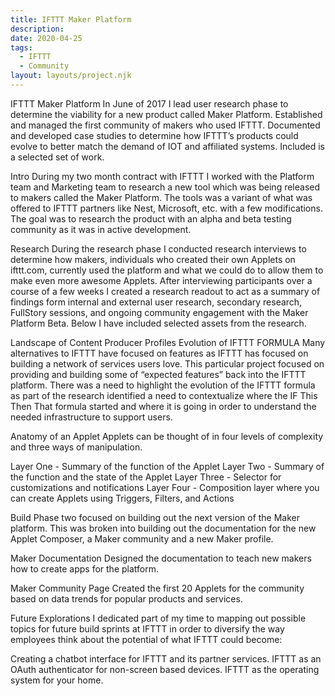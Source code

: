 ```yaml
---
title: IFTTT Maker Platform
description:
date: 2020-04-25
tags:
  - IFTTT
  - Community
layout: layouts/project.njk
---
```


IFTTT Maker Platform
In June of 2017 I lead user research phase to determine the viability for a new product called Maker Platform. Established and managed the first community of makers who used IFTTT. Documented and developed case studies to determine how IFTTT’s products could evolve to better match the demand of IOT and affiliated systems. Included is a selected set of work.

Intro
During my two month contract with IFTTT I worked with the Platform team and Marketing team to research a new tool which was being released to makers called the Maker Platform. The tools was a variant of what was offered to IFTTT partners like Nest, Microsoft, etc. with a few modifications. The goal was to research the product with an alpha and beta testing community as it was in active development.

Research
During the research phase I conducted research interviews to determine how makers, individuals who created their own Applets on ifttt.com, currently used the platform and what we could do to allow them to make even more awesome Applets. After interviewing participants over a course of a few weeks I created a research readout to act as a summary of findings form internal and external user research, secondary research, FullStory sessions, and ongoing community engagement with the Maker Platform Beta. Below I have included selected assets from the research.

Landscape of Content Producer Profiles
Evolution of IFTTT FORMULA
Many alternatives to IFTTT have focused on features as IFTTT has focused on building a network of services users love. This particular project focused on providing and building some of “expected features” back into the IFTTT platform. There was a need to highlight the evolution of the IFTTT formula as part of the research identified a need to contextualize where the IF This Then That formula started and where it is going in order to understand the needed infrastructure to support users.

Anatomy of an Applet
Applets can be thought of in four levels of complexity and three ways of manipulation.

Layer One - Summary of the function of the Applet
Layer Two - Summary of the function and the state of the Applet
Layer Three - Selector for customizations and notifications
Layer Four - Composition layer where you can create Applets using Triggers, Filters, and Actions

Build
Phase two focused on building out the next version of the Maker platform. This was broken into building out the documentation for the new Applet Composer, a Maker community and a new Maker profile.

Maker Documentation
Designed the documentation to teach new makers how to create apps for the platform.

Maker Community Page
Created the first 20 Applets for the community based on data trends for popular products and services.

Future Explorations
I dedicated part of my time to mapping out possible topics for future build sprints at IFTTT in order to diversify the way employees think about the potential of what IFTTT could become:

Creating a chatbot interface for IFTTT and its partner services.
IFTTT as an OAuth authenticator for non-screen based devices.
IFTTT as the operating system for your home.
